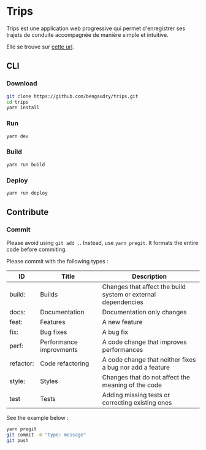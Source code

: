 # Trips

Trips est une application web progressive qui permet d'enregistrer ses trajets de conduite accompagnée de manière simple et intuitive. 

Elle se trouve sur [cette url](https://tripsapp.web.app).

## CLI

### Download

```sh
git clone https://github.com/bengaudry/trips.git
cd trips
yarn install 
```

### Run

```sh
yarn dev
```

### Build
```sh
yarn run build
```

### Deploy
```sh
yarn run deploy
```

## Contribute
### Commit 

Please avoid using `git add .`. Instead, use `yarn pregit`. It formats the entire code before commiting.

Please commit with the following types :

| ID        | Title                   | Description                                                   |
|-----------|-------------------------|---------------------------------------------------------------|
| build:    | Builds                  | Changes that affect the build system or external dependencies |
| docs:     | Documentation           | Documentation only changes                                    |
| feat:     | Features                | A new feature                                                 |
| fix:      | Bug fixes               | A bug fix                                                     |
| perf:     | Performance improvments | A code change that improves performances                      |
| refactor: | Code refactoring        | A code change that neither fixes a bug nor add a feature      |
| style:    | Styles                  | Changes that do not affect the meaning of the code            |
| test      | Tests                   | Adding missing tests or correcting existing ones              |

See the example below :

```sh
yarn pregit
git commit -m "type: message"
git push
```